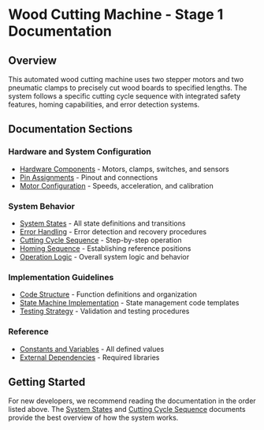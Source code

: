 # Wood Cutting Machine - Stage 1 Documentation

## Overview
This automated wood cutting machine uses two stepper motors and two pneumatic clamps to precisely cut wood boards to specified lengths. The system follows a specific cutting cycle sequence with integrated safety features, homing capabilities, and error detection systems.

## Documentation Sections

### Hardware and System Configuration
- [Hardware Components](01_Hardware_Components.md) - Motors, clamps, switches, and sensors
- [Pin Assignments](02_Pin_Assignments.md) - Pinout and connections
- [Motor Configuration](03_Motor_Configuration.md) - Speeds, acceleration, and calibration

### System Behavior
- [System States](04_System_States.md) - All state definitions and transitions
- [Error Handling](05_Error_Handling.md) - Error detection and recovery procedures
- [Cutting Cycle Sequence](06_Cutting_Cycle.md) - Step-by-step operation
- [Homing Sequence](07_Homing_Sequence.md) - Establishing reference positions
- [Operation Logic](08_Operation_Logic.md) - Overall system logic and behavior

### Implementation Guidelines
- [Code Structure](09_Code_Structure.md) - Function definitions and organization
- [State Machine Implementation](10_State_Machine.md) - State management code templates
- [Testing Strategy](11_Testing_Strategy.md) - Validation and testing procedures

### Reference
- [Constants and Variables](12_Constants_Variables.md) - All defined values
- [External Dependencies](13_External_Dependencies.md) - Required libraries

## Getting Started
For new developers, we recommend reading the documentation in the order listed above. The [System States](04_System_States.md) and [Cutting Cycle Sequence](06_Cutting_Cycle.md) documents provide the best overview of how the system works. 